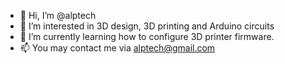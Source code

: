 - 👋 Hi, I’m @alptech
- 👀 I’m interested in 3D design, 3D printing and Arduino circuits
- 🌱 I’m currently learning how to configure 3D printer firmware.
- 📫 You may contact me via alptech@gmail.com

<!---
alptech/alptech is a ✨ special ✨ repository because its `README.md` (this file) appears on your GitHub profile.
You can click the Preview link to take a look at your changes.
--->
